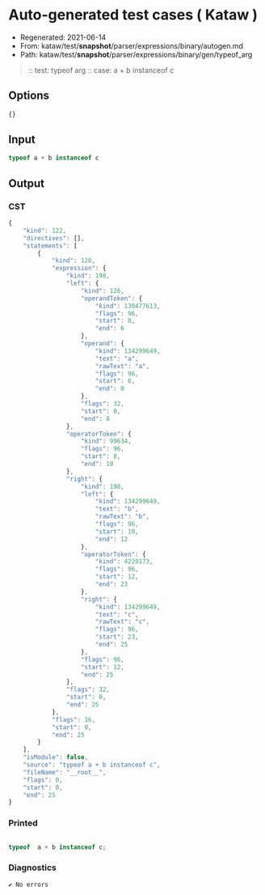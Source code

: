 # Auto-generated test cases ( Kataw )
- Regenerated: 2021-06-14
- From: kataw/test/__snapshot__/parser/expressions/binary/autogen.md
- Path: kataw/test/__snapshot__/parser/expressions/binary/gen/typeof_arg
> :: test: typeof arg
> :: case: a + b instanceof c
## Options

`````js
{}
`````
## Input

`````js
typeof a + b instanceof c
`````
## Output

### CST

```javascript
{
    "kind": 122,
    "directives": [],
    "statements": [
        {
            "kind": 120,
            "expression": {
                "kind": 198,
                "left": {
                    "kind": 126,
                    "operandToken": {
                        "kind": 138477613,
                        "flags": 96,
                        "start": 0,
                        "end": 6
                    },
                    "operand": {
                        "kind": 134299649,
                        "text": "a",
                        "rawText": "a",
                        "flags": 96,
                        "start": 6,
                        "end": 8
                    },
                    "flags": 32,
                    "start": 0,
                    "end": 8
                },
                "operatorToken": {
                    "kind": 99634,
                    "flags": 96,
                    "start": 8,
                    "end": 10
                },
                "right": {
                    "kind": 198,
                    "left": {
                        "kind": 134299649,
                        "text": "b",
                        "rawText": "b",
                        "flags": 96,
                        "start": 10,
                        "end": 12
                    },
                    "operatorToken": {
                        "kind": 4229173,
                        "flags": 96,
                        "start": 12,
                        "end": 23
                    },
                    "right": {
                        "kind": 134299649,
                        "text": "c",
                        "rawText": "c",
                        "flags": 96,
                        "start": 23,
                        "end": 25
                    },
                    "flags": 96,
                    "start": 12,
                    "end": 25
                },
                "flags": 32,
                "start": 0,
                "end": 25
            },
            "flags": 16,
            "start": 0,
            "end": 25
        }
    ],
    "isModule": false,
    "source": "typeof a + b instanceof c",
    "fileName": "__root__",
    "flags": 0,
    "start": 0,
    "end": 25
}
```

### Printed

```javascript

typeof  a + b instanceof c;

```

### Diagnostics

```javascript
✔ No errors
```

